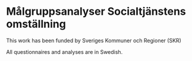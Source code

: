 
# Målgruppsanalyser Socialtjänstens omställning

This work has been funded by Sveriges Kommuner och Regioner (SKR)

All questionnaires and analyses are in Swedish.




